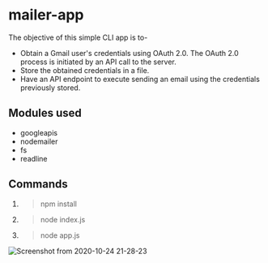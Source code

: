 # mailer-app
The objective of this simple CLI app is to- 
- Obtain a Gmail user's credentials using OAuth 2.0. The OAuth 2.0 process is initiated by an API call to the server.
- Store the obtained credentials in a file.
- Have an API endpoint to execute sending an email using the credentials previously stored.

## Modules used ##
- googleapis
- nodemailer
- fs
- readline

## Commands ##
1. >npm install
2. >node index.js
3. >node app.js

![Screenshot from 2020-10-24 21-28-23](https://user-images.githubusercontent.com/61420642/97087592-dc098580-1648-11eb-9b2a-be85ae1f2bfa.png)


